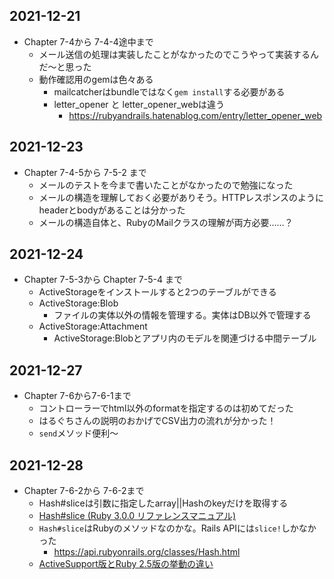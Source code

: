 ## 2021\-12\-21
- Chapter 7-4から 7-4-4途中まで
    - メール送信の処理は実装したことがなかったのでこうやって実装するんだ〜と思った
    - 動作確認用のgemは色々ある
        - mailcatcherはbundleではなく`gem install`する必要がある
        - letter_opener と letter_opener_webは違う
            - https://rubyandrails.hatenablog.com/entry/letter_opener_web
## 2021\-12\-23
- Chapter 7-4-5から 7-5-2 まで
    - メールのテストを今まで書いたことがなかったので勉強になった
    - メールの構造を理解しておく必要がありそう。HTTPレスポンスのようにheaderとbodyがあることは分かった
    - メールの構造自体と、RubyのMailクラスの理解が両方必要……？

## 2021\-12\-24
- Chapter 7-5-3から Chapter 7-5-4 まで
    - ActiveStorageをインストールすると2つのテーブルができる
    - ActiveStorage:Blob
        - ファイルの実体以外の情報を管理する。実体はDB以外で管理する
    - ActiveStorage:Attachment
        - ActiveStorage:Blobとアプリ内のモデルを関連づける中間テーブル

## 2021\-12\-27
- Chapter 7-6から7-6-1まで
    - コントローラーでhtml以外のformatを指定するのは初めてだった
    - はるぐちさんの説明のおかげでCSV出力の流れが分かった！
    - `send`メソッド便利〜

## 2021\-12\-28
- Chapter 7-6-2から 7-6-2まで
    - Hash#sliceは引数に指定したarray||Hashのkeyだけを取得する
    - [Hash\#slice \(Ruby 3\.0\.0 リファレンスマニュアル\)](https://docs.ruby-lang.org/ja/latest/method/Hash/i/slice.html)
    - `Hash#slice`はRubyのメソッドなのかな。Rails APIには`slice!`しかなかった
        - https://api.rubyonrails.org/classes/Hash.html
    - [ActiveSupport版とRuby 2\.5版の挙動の違い](https://qiita.com/_mmasaki/items/fc98bfb494b40273c4cb)
